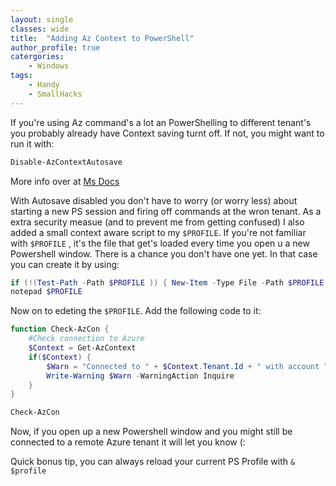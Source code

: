 ```yaml
---
layout: single
classes: wide
title:  "Adding Az Context to PowerShell"
author_profile: true
catergories:
    - Windows
tags:
    - Handy
    - SmallHacks
---
```


If you're using Az command's a lot an PowerShelling to different tenant's you probably already have Context saving turnt off. If not, you might want to run it with:

```powershell
Disable-AzContextAutosave
```

More info over at [Ms Docs](https://docs.microsoft.com/en-us/powershell/module/az.accounts/disable-azcontextautosave?view=azps-1.6.0)

With Autosave disabled you don't have to worry (or worry less) about starting a new PS session and firing off commands at the wron tenant. As a extra security measue (and to prevent me from getting confused) I also added a small context aware script to my `$PROFILE`. If you're not familiar with `$PROFILE` , it's the file that get's loaded every time you open u a new Powershell window. There is a chance you don't have one yet. In that case you can create it by using:

``` powershell
if (!(Test-Path -Path $PROFILE )) { New-Item -Type File -Path $PROFILE -Force }
notepad $PROFILE
```

Now on to edeting the `$PROFILE`. Add the following code to it:

~~~~ powershell
function Check-AzCon {
	#Check connection to Azure
	$Context = Get-AzContext
	if($Context) {
		$Warn = "Connected to " + $Context.Tenant.Id + " with account " + $Context.Account.Id
		Write-Warning $Warn -WarningAction Inquire
	}
}

Check-AzCon
~~~~

Now, if you open up a new Powershell window and you might still be connected to a remote Azure tenant it will let you know (:

Quick bonus tip, you can always reload your current PS Profile with `& $profile`